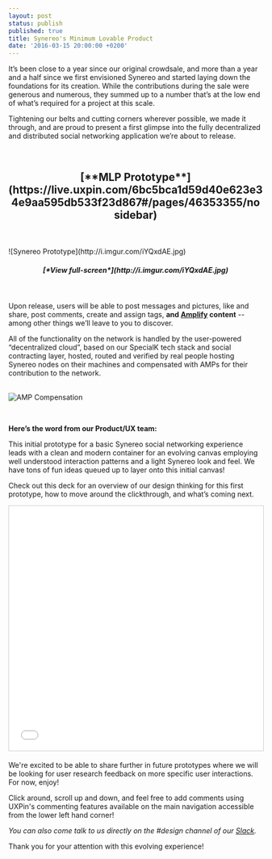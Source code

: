 ```yaml
---
layout: post
status: publish
published: true
title: Synereo's Minimum Lovable Product
date: '2016-03-15 20:00:00 +0200'
---
```


It’s been close to a year since our original crowdsale, and more than a year and a half since we first envisioned Synereo and started laying down the foundations for its creation. While the contributions during the sale were generous and numerous, they summed up to a number that’s at the low end of what’s required for a project at this scale.

Tightening our belts and cutting corners wherever possible, we made it through, and are proud to present a first glimpse into the fully decentralized and distributed social networking application we’re about to release.

<BR>


<h2 style="text-align: center;" markdown="1">[**MLP Prototype**](https://live.uxpin.com/6bc5bca1d59d40e623e34e9aa595db533f23d867#/pages/46353355/nosidebar)</h2><BR>
<BR>
![Synereo Prototype](http://i.imgur.com/iYQxdAE.jpg)
<h5 style="text-align: center;" markdown="1">[*View full-screen*](http://i.imgur.com/iYQxdAE.jpg)</h5>
<BR>

Upon release, users will be able to post messages and pictures, like and share, post comments, create and assign tags, **and [Amplify](http://blog.synereo.com/2015/03/27/how-amps-work/) content** -- among other things we’ll leave to you to discover.

All of the functionality on the network is handled by the user-powered “decentralized cloud”, based on our SpecialK tech stack and social contracting layer, hosted, routed and verified by real people hosting Synereo nodes on their machines and compensated with AMPs for their contribution to the network.<BR>
<BR>




![AMP Compensation](http://i.imgur.com/Uxznfj8.jpg)

<BR>


**Here’s the word from our Product/UX team:**

This initial prototype for a basic Synereo social networking experience leads with a clean and modern container for an evolving canvas employing well understood interaction patterns and a light Synereo look and feel. We have tons of fun ideas queued up to layer onto this initial canvas!

Check out this deck for an overview of our design thinking for this first prototype, how to move around the clickthrough, and what’s coming next.
<BR>


<iframe src="//www.slideshare.net/slideshow/embed_code/key/8BTcq4ZgFyUMGc" width="595" height="485" frameborder="0" marginwidth="0" marginheight="0" scrolling="no" style="border:1px solid #CCC; border-width:1px; margin-bottom:5px; max-width: 100%;" allowfullscreen> </iframe> 
<BR>

We're excited to be able to share further in future prototypes where we will be looking for user research feedback on more specific user interactions. For now, enjoy!<BR>

Click around, scroll up and down, and feel free to add comments using UXPin's commenting features available on the main navigation accessible from the lower left hand corner! <BR>



*You can also come talk to us directly on the #design channel of our [Slack](http://slack.synereo.com).*<BR>


 
Thank you for your attention with this evolving experience!



